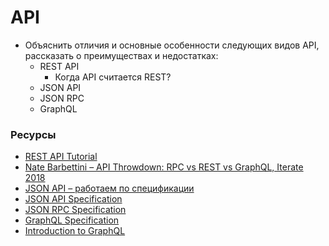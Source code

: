 # API

* Объяснить отличия и основные особенности следующих видов API, рассказать о преимуществах и недостатках:
  * REST API
    * Когда API считается REST?
  * JSON API
  * JSON RPC
  * GraphQL

### Ресурсы

* [REST API Tutorial](https://www.restapitutorial.com/)
* [Nate Barbettini – API Throwdown: RPC vs REST vs GraphQL, Iterate 2018](https://www.youtube.com/watch?v=IvsANO0qZEg)
* [JSON API – работаем по спецификации](https://habr.com/ru/companies/oleg-bunin/articles/433322/)
* [JSON API Specification](http://jsonapi.org/format/)
* [JSON RPC Specification](https://www.jsonrpc.org/specification)
* [GraphQL Specification](https://spec.graphql.org/)
* [Introduction to GraphQL](https://graphql.org/learn/)
